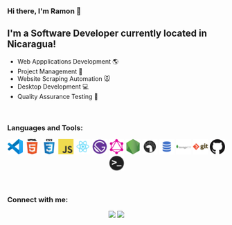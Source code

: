 ### Hi there, I'm Ramon 👋
## I'm a Software Developer currently located in Nicaragua!

- Web Appplications Development 🌎
- Project Management 🚧
- Website Scraping Automation 🐭
- Desktop Development 💻
- Quality Assurance Testing 🧪

<br />

### Languages and Tools:

<p align="center">
  <a><img src="https://raw.githubusercontent.com/github/explore/80688e429a7d4ef2fca1e82350fe8e3517d3494d/topics/visual-studio-code/visual-studio-code.png" width="35px"></a>
  <a><img src="https://raw.githubusercontent.com/github/explore/80688e429a7d4ef2fca1e82350fe8e3517d3494d/topics/html/html.png" width="35px"></a>
  <a><img src="https://raw.githubusercontent.com/github/explore/80688e429a7d4ef2fca1e82350fe8e3517d3494d/topics/css/css.png" width="35px"></a>
  <a><img src="https://raw.githubusercontent.com/github/explore/80688e429a7d4ef2fca1e82350fe8e3517d3494d/topics/javascript/javascript.png" width="35px"></a>
  <a><img src="https://raw.githubusercontent.com/github/explore/80688e429a7d4ef2fca1e82350fe8e3517d3494d/topics/react/react.png" width="35px"></a>
  <a><img src="https://raw.githubusercontent.com/github/explore/e94815998e4e0713912fed477a1f346ec04c3da2/topics/gatsby/gatsby.png" width="35px"></a>
  <a><img src="https://raw.githubusercontent.com/github/explore/80688e429a7d4ef2fca1e82350fe8e3517d3494d/topics/graphql/graphql.png" width="35px"></a>
  <a><img src="https://raw.githubusercontent.com/github/explore/80688e429a7d4ef2fca1e82350fe8e3517d3494d/topics/nodejs/nodejs.png" width="35px"></a>
  <a><img src="https://raw.githubusercontent.com/github/explore/361e2821e2dea67711cde99c9c40ed357061cf27/topics/deno/deno.png" width="35px"></a>
  <a><img src="https://raw.githubusercontent.com/github/explore/80688e429a7d4ef2fca1e82350fe8e3517d3494d/topics/sql/sql.png" width="35px"></a>
  <a><img src="https://raw.githubusercontent.com/github/explore/80688e429a7d4ef2fca1e82350fe8e3517d3494d/topics/mongodb/mongodb.png" width="35px"></a>
  <a><img src="https://raw.githubusercontent.com/github/explore/80688e429a7d4ef2fca1e82350fe8e3517d3494d/topics/git/git.png" width="35px"></a>
  <a><img src="https://raw.githubusercontent.com/github/explore/78df643247d429f6cc873026c0622819ad797942/topics/github/github.png" width="35px"></a>
  <a><img src="https://raw.githubusercontent.com/github/explore/80688e429a7d4ef2fca1e82350fe8e3517d3494d/topics/terminal/terminal.png" width="35px"></a>
</p>

<br />

### Connect with me:

<!-- Social media icons section -->
<p align="center">
  <a href="https://twitter.com/ramong1145"><img src="https://image.flaticon.com/icons/png/512/733/733579.png" width="35px"></a>
  <a href="https://www.linkedin.com/in/ramon-gallo-13a348130/"><img src="https://image.flaticon.com/icons/png/512/174/174857.png" width="35px"></a>
</p>

